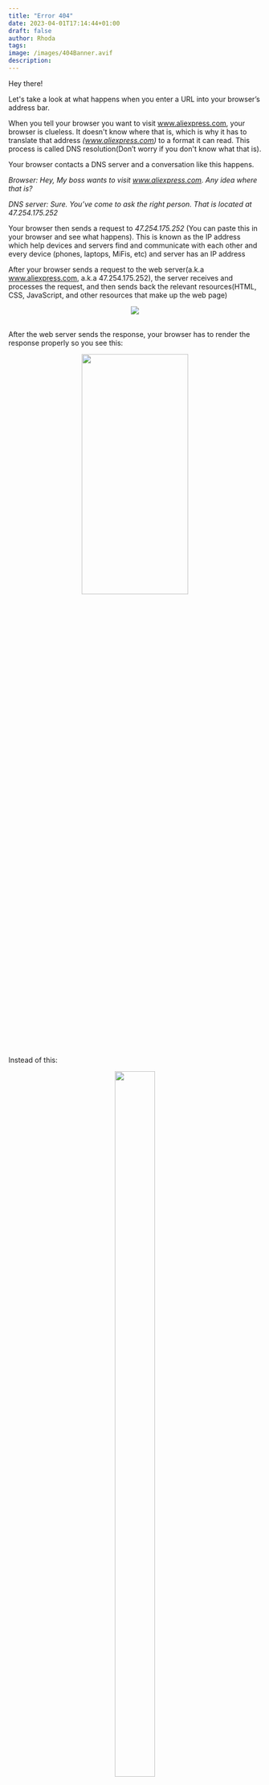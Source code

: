 ```yaml
---
title: "Error 404"
date: 2023-04-01T17:14:44+01:00
draft: false
author: Rhoda
tags:
image: /images/404Banner.avif
description:
---
```


Hey there!

Let's take a look at what happens when you enter a URL into your browser’s address bar.

When you tell your browser you want to visit www.aliexpress.com, your browser is clueless. It doesn't know where that is, which is why it has to translate that address *(www.aliexpress.com)* to a format it can read. This process is called DNS resolution(Don’t worry if you don't know what that is).

Your browser contacts a DNS server and a conversation like this happens.

*Browser: Hey, My boss wants to visit www.aliexpress.com. Any idea where that is?*

*DNS server: Sure. You’ve come to ask the right person. That is located at 47.254.175.252*

Your browser then sends a request to *47.254.175.252* (You can paste this in your browser and see what happens). This is known as the IP address which help devices and servers find and communicate with each other and every device (phones, laptops, MiFis, etc) and server has an IP address

After your browser sends a request to the web server(a.k.a www.aliexpress.com, a.k.a  47.254.175.252),  the server receives and processes the request, and then sends back the relevant resources(HTML, CSS, JavaScript, and other resources that make up the web page)

<!-- An  Image -->  
<div align="center">
    <img src=/images/4041.webp>
</div>

 <br>  


After the web server sends the response, your browser has to render the response properly so you see this:

<!-- An  Image -->  

<div align="center">
    <img src=/images/4042.webp width="65%" height="35%">
</div>

 <br>  

Instead of this:

<!-- An  Image -->  

<div align="center">
    <img src=/images/4043.webp width="40%" height="60%">
</div>

 <br>  

One of the resources the server sends back to the browser is an “HTTP header” which contains the HTTP(Hypertext Transfer Protocol) status code for that request.

The status code gives more information about the status of your request and you most likely won't see the status code unless there is a problem.

There are quite several status codes but they are divided into the 5 classes listed below:

Informational (1xx): These status codes are used to provide information about the request, such as that the request was received and is being processed.

Successful (2xx): These status codes indicate that the request was successful and everything is working well

Redirection (3xx): These status codes indicate that the requested resource has been moved to a new location, and the client should try again at the new location.

Client Error (4xx): This indicates that something has gone wrong. Most likely from your end(The client). You have made an error such as requesting a resource that doesn't exist or you didn't provide the necessary authentication credentials. 

Server Error (5xx): These status codes indicate that there is an error from the server (probably the server has more requests than it can handle or the server is down for whatever reason) and you usually can’t fix this unless you are the owner of the website.

I will just touch on a  couple of the more common ones you might have come across but you can read this documentation here to learn more about others.

The classes of code that usually indicate a problem are the 4XX and 5XX classes.

<!-- An  Image -->  

<div align="center">
    <img src=/images/4044.webp width="65%" height="35%">
</div>

 <br>  


400: This usually occurs due to an incorrectly typed URL, malformed syntax, or a URL that contains illegal characters. So you have to be careful when typing your URL.

<!-- An  Image -->  

<div align="center">
    <img src=/images/4045.webp>
</div>

 <br>  



403: You usually get this error when you attempt to access something that you don’t have permission to view. For example, trying to reach password-protected content without logging in might produce a 403 error.

<!-- An Image -->

<div align="center">
    <img src=/images/4046.webp width="65%" height="35%">
</div>

 <br>  


404: You might have come across any variation of this error such as  “Error 404”, “Page Not Found”, “The page cannot be found”, “We can’t find the page you’re looking for” or some other funny variations. What this error means is that the server cannot find the page you are requesting for. This error will usually show up if the page you are looking for has been removed or you typed the wrong address such as rhododendron.com/sendMeMoney but rhododendron.com does not have a sendMeMoney page.

<!-- 2  Images -->  

<div align="center">
    <img src=/images/4047.webp>
</div>

 <br>  

<div align="center">
    <img src=/images/4048.webp>
</div>

 <br>  


Finally, you have the error 418 which you get when you tell your teapot to brew coffee for you😂😂😂😂

<!-- An  Image -->  

<div align="center">
    <img src=/images/4049.webp width="65%" height="35%">
</div>

 <br>  

The most common error in the 5XX class is the 503 error(Service Unavailable) which you get when the server is unable to handle your request due to the server being under maintenance or there is too much traffic than it can handle.

<!-- An  Image -->  

<div align="center">
    <img src=/images/40410.webp>
</div>

 <br>  

So, the next time you get an error, I hope you can figure out what went wrong and how you can fix it.